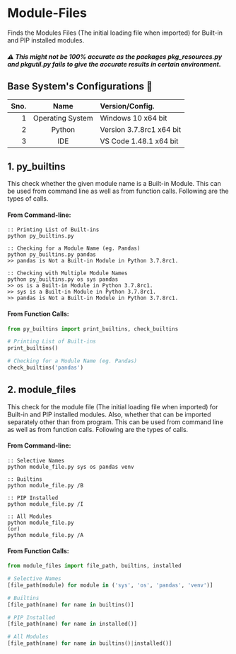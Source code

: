 # Module-Files
Finds the Modules Files (The initial loading file when imported) for Built-in and PIP installed modules.

##### :warning: _This might not be 100% accurate as the packages pkg_resources.py and pkgutil.py fails to give the accurate results in certain environment._

## Base System's Configurations :wrench:
**Sno.** | **Name** | **Version/Config.**
-------: | :------: | :------------------
1 | Operating System | Windows 10 x64 bit
2 | Python | Version 3.7.8rc1 x64 bit
3 | IDE | VS Code 1.48.1 x64 bit

## 1. py_builtins
This check whether the given module name is a Built-in Module. This can be used from command line as well as from function calls. Following are the types of calls.
#### From Command-line:
```
:: Printing List of Built-ins
python py_builtins.py

:: Checking for a Module Name (eg. Pandas)
python py_builtins.py pandas
>> pandas is Not a Built-in Module in Python 3.7.8rc1.

:: Checking with Multiple Module Names
python py_builtins.py os sys pandas
>> os is a Built-in Module in Python 3.7.8rc1.
>> sys is a Built-in Module in Python 3.7.8rc1.
>> pandas is Not a Built-in Module in Python 3.7.8rc1.
```

#### From Function Calls:
```python
from py_builtins import print_builtins, check_builtins

# Printing List of Built-ins
print_builtins()

# Checking for a Module Name (eg. Pandas)
check_builtins('pandas')
```

## 2. module_files
This check for the module file (The initial loading file when imported) for Built-in and PIP installed modules. Also, whether that can be imported separately other than from program. This can be used from command line as well as from function calls. Following are the types of calls.
#### From Command-line:
```
:: Selective Names
python module_file.py sys os pandas venv

:: Builtins
python module_file.py /B

:: PIP Installed
python module_file.py /I

:: All Modules
python module_file.py
(or)
python module_file.py /A
```

#### From Function Calls:
```python
from module_files import file_path, builtins, installed

# Selective Names
[file_path(module) for module in ('sys', 'os', 'pandas', 'venv')]

# Builtins
[file_path(name) for name in builtins()]

# PIP Installed
[file_path(name) for name in installed()]

# All Modules
[file_path(name) for name in builtins()|installed()]
```
